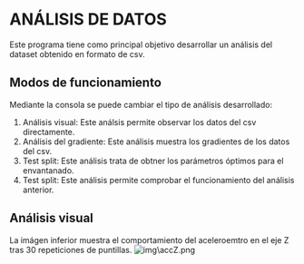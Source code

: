 # ANÁLISIS DE DATOS
Este programa tiene como principal objetivo desarrollar un análisis del dataset 
obtenido en formato de csv.
## Modos de funcionamiento
Mediante la consola se puede cambiar el tipo de análisis desarrollado:
1. Análisis visual: Este análsis permite observar los datos del csv directamente.
2. Análisis del gradiente: Este análisis muestra los gradientes de los datos del csv.
3. Test split: Este análisis trata de obtner los parámetros óptimos para el envantanado.
4. Test split:  Este análisis permite comprobar el funcionamiento del análisis anterior.
## Análisis visual
La imágen inferior muestra el comportamiento del aceleroemtro en el eje Z tras 30 repeticiones 
de puntillas.
![img\accZ.png](https://github.com/Starkx12/Redes_de_sensores/blob/main/Trabajo%20de%20asignatura/An%C3%A1lisis_de_datos/img/accZ.png)
